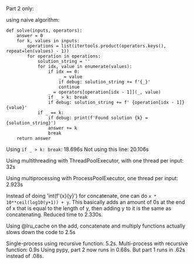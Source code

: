 Part 2 only:

using naive algorithm:
```
def solve(inputs, operators):
    answer = 0
    for k, values in inputs:
        operations = list(itertools.product(operators.keys(), repeat=len(values) - 1))
        for operation in operations:
            solution_string = ''
            for idx, value in enumerate(values):
                if idx == 0:
                    _ = value
                    if debug: solution_string += f'{_}'
                    continue
                _ = operators[operation[idx - 1]](_, value)
                if _ > k: break
                if debug: solution_string += f' {operation[idx - 1]} {value}'
            if _ == k:
                if debug: print(f'Found solution {k} = {solution_string}')
                answer += k
                break
    return answer
```
Using `if _ > k: break`: 18.696s
Not using this line: 20.106s

Using multithreading with ThreadPoolExecutor, with one thread per input: 32s

Using multiprocessing with ProcessPoolExecutor, one thread per input: 2.923s

Instead of doing 'int(f'{x}{y}') for concatenate, one can do `x * 10**ceil(log10(y+1)) + y`. This basically adds an amount of 0s at the end of x that is equal to the length of y, then adding y to it is the same as concatenating. Reduced time to 2.330s.

Using @lru_cache on the add, concatenate and multiply functions actually slows down the code to 2.5s

Single-process using recursive function: 5.2s.
Multi-process with recursive function: 0.9s
Using pypy, part 2 now runs in 0.68s. But part 1 runs in .62s instead of .08s.
